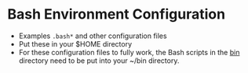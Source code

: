 # Bash Environment Configuration

* Examples `.bash*` and other configuration files
* Put these in your $HOME directory
* For these configuration files to fully work, the Bash
  scripts in the [bin](bin) directory need to be put into
  your ~/bin directory.

